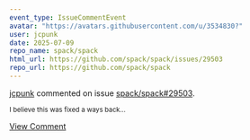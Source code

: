 ```yaml
---
event_type: IssueCommentEvent
avatar: "https://avatars.githubusercontent.com/u/3534830?"
user: jcpunk
date: 2025-07-09
repo_name: spack/spack
html_url: https://github.com/spack/spack/issues/29503
repo_url: https://github.com/spack/spack
---
```


<a href='https://github.com/jcpunk' target='_blank'>jcpunk</a> commented on issue <a href='https://github.com/spack/spack/issues/29503' target='_blank'>spack/spack#29503</a>.

<small>I believe this was fixed a ways back...</small>

<a href='https://github.com/spack/spack/issues/29503' target='_blank'>View Comment</a>